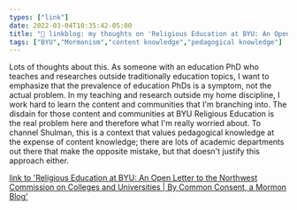 ```yaml
---
types: ["link"]
date: 2022-03-04T10:35:42-05:00
title: "🔗 linkblog: my thoughts on 'Religious Education at BYU: An Open Letter to the Northwest Commission on Colleges and Universities | By Common Consent, a Mormon Blog'"
tags: ["BYU","Mormonism","content knowledge","pedagogical knowledge"]
---
```

Lots of thoughts about this. As someone with an education PhD who teaches and researches outside traditionally education topics, I want to emphasize that the prevalence of education PhDs is a symptom, not the actual problem. In my teaching and research outside my home discipline, I work hard to learn the content and communities that I'm branching into. The disdain for those content and communities at BYU Religious Education is the real problem here and therefore what I'm really worried about. To channel Shulman, this is a context that values pedagogical knowledge at the expense of content knowledge; there are lots of academic departments out there that make the opposite mistake, but that doesn't justify this approach either.
 
[link to 'Religious Education at BYU: An Open Letter to the Northwest Commission on Colleges and Universities | By Common Consent, a Mormon Blog'](https://bycommonconsent.com/2022/03/04/religious-education-at-byu-an-open-letter-to-the-northwest-commission-on-colleges-and-universities/)
